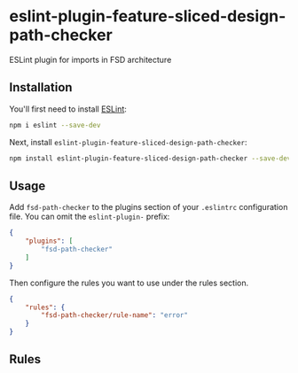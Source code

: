 # eslint-plugin-feature-sliced-design-path-checker

ESLint plugin for imports in FSD architecture

## Installation

You'll first need to install [ESLint](https://eslint.org/):

```sh
npm i eslint --save-dev
```

Next, install `eslint-plugin-feature-sliced-design-path-checker`:

```sh
npm install eslint-plugin-feature-sliced-design-path-checker --save-dev
```

## Usage

Add `fsd-path-checker` to the plugins section of your `.eslintrc` configuration file. You can omit the `eslint-plugin-` prefix:

```json
{
    "plugins": [
        "fsd-path-checker"
    ]
}
```


Then configure the rules you want to use under the rules section.

```json
{
    "rules": {
        "fsd-path-checker/rule-name": "error"
    }
}
```

## Rules




